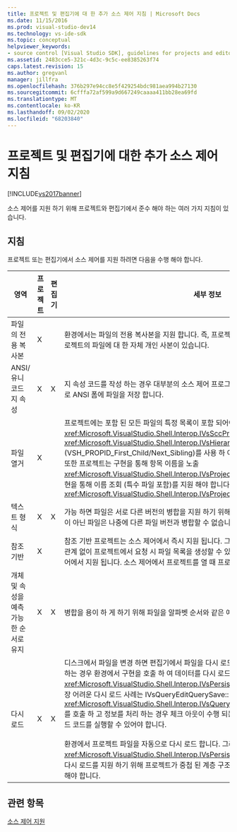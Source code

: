 ```yaml
---
title: 프로젝트 및 편집기에 대 한 추가 소스 제어 지침 | Microsoft Docs
ms.date: 11/15/2016
ms.prod: visual-studio-dev14
ms.technology: vs-ide-sdk
ms.topic: conceptual
helpviewer_keywords:
- source control [Visual Studio SDK], guidelines for projects and editors
ms.assetid: 2483cce5-321c-4d3c-9c5c-ee8385263f74
caps.latest.revision: 15
ms.author: gregvanl
manager: jillfra
ms.openlocfilehash: 376b297e94cc8e5f429254bdc981aea994b27130
ms.sourcegitcommit: 6cfffa72af599a9d667249caaaa411bb28ea69fd
ms.translationtype: MT
ms.contentlocale: ko-KR
ms.lasthandoff: 09/02/2020
ms.locfileid: "68203840"
---
```

# <a name="additional-source-control-guidelines-for-projects-and-editors"></a>프로젝트 및 편집기에 대한 추가 소스 제어 지침
[!INCLUDE[vs2017banner](../../includes/vs2017banner.md)]

소스 제어를 지원 하기 위해 프로젝트와 편집기에서 준수 해야 하는 여러 가지 지침이 있습니다.  
  
## <a name="guidelines"></a>지침  
 프로젝트 또는 편집기에서 소스 제어를 지원 하려면 다음을 수행 해야 합니다.  
  
|영역|프로젝트|편집기|세부 정보|  
|----------|-------------|------------|-------------|  
|파일의 전용 복사본|X||환경에서는 파일의 전용 복사본을 지원 합니다. 즉, 프로젝트에 참여 하는 각 사용자에 게는 해당 프로젝트의 파일에 대 한 자체 개인 사본이 있습니다.|  
|ANSI/유니코드 지 속성|X|X|지 속성 코드를 작성 하는 경우 대부분의 소스 제어 프로그램에서 현재 유니코드를 지원 하지 않으므로 ANSI 폼에 파일을 저장 합니다.|  
|파일 열거|X||프로젝트에는 포함 된 모든 파일의 특정 목록이 포함 되어야 하며 <xref:Microsoft.VisualStudio.Shell.Interop.IVsSccProject2> 또는 <xref:Microsoft.VisualStudio.Shell.Interop.IVsHierarchy.GetProperty%2A> (VSH_PROPID_First_Child/Next_Sibling)를 사용 하 여 파일 목록을 열거할 수 있어야 합니다. 또한 프로젝트는 구현을 통해 항목 이름을 노출 <xref:Microsoft.VisualStudio.Shell.Interop.IVsProject.GetMkDocument%2A> 하 고 해당 구현을 통해 이름 조회 (특수 파일 포함)를 지원 해야 합니다 <xref:Microsoft.VisualStudio.Shell.Interop.IVsProject.IsDocumentInProject%2A> .|  
|텍스트 형식|X|X|가능 하면 파일은 서로 다른 버전의 병합을 지원 하기 위해 텍스트 형식 이어야 합니다. 텍스트 형식이 아닌 파일은 나중에 다른 파일 버전과 병합할 수 없습니다. 기본 텍스트 형식은 XML입니다.|  
|참조 기반|X||참조 기반 프로젝트는 소스 제어에서 즉시 지원 됩니다. 그러나 해당 파일이 디스크에 있는지 여부에 관계 없이 프로젝트에서 요청 시 파일 목록을 생성할 수 있는 한, 디렉터리 기반 프로젝트도 소스 제어에서 지원 됩니다. 소스 제어에서 프로젝트를 열 때 프로젝트 파일은 파일 앞에 먼저 있습니다.|  
|개체 및 속성을 예측 가능한 순서로 유지|X|X|병합을 용이 하 게 하기 위해 파일을 알파벳 순서와 같은 예측 가능한 순서로 유지 합니다.|  
|다시 로드|X|X|디스크에서 파일을 변경 하면 편집기에서 파일을 다시 로드할 수 있어야 합니다. 소스 제어에 참여 하는 경우 환경에서 구현을 호출 하 여 데이터를 다시 로드 합니다 <xref:Microsoft.VisualStudio.Shell.Interop.IVsPersistDocData2.ReloadDocData%2A> . 가장 어려운 다시 로드 사례는 IVsQueryEditQuerySave:: <xref:Microsoft.VisualStudio.Shell.Interop.IVsQueryEditQuerySave2.QueryEditFiles%2A> 를 호출 하 고 정보를 처리 하는 경우 체크 아웃이 수행 되는 경우입니다. 그러나이 경우에는 다시 로드 코드를 실행할 수 있어야 합니다.<br /><br /> 환경에서 프로젝트 파일을 자동으로 다시 로드 합니다. 그러나 <xref:Microsoft.VisualStudio.Shell.Interop.IVsPersistHierarchyItem2> 중첩 된 프로젝트 파일 다시 로드를 지원 하기 위해 프로젝트가 중첩 된 계층 구조를 포함 하는 경우에는 프로젝트를 구현 해야 합니다.|  
  
## <a name="see-also"></a>관련 항목  
 [소스 제어 지원](../../extensibility/internals/supporting-source-control.md)
